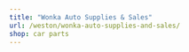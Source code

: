 ```yaml
---
title: "Wonka Auto Supplies & Sales"
url: /weston/wonka-auto-supplies-and-sales/
shop: car parts
---
```

